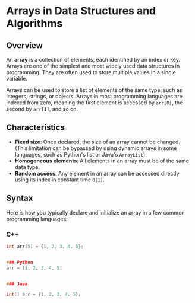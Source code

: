 # Arrays in Data Structures and Algorithms

## Overview
An **array** is a collection of elements, each identified by an index or key. Arrays are one of the simplest and most widely used data structures in programming. They are often used to store multiple values in a single variable.

Arrays can be used to store a list of elements of the same type, such as integers, strings, or objects. Arrays in most programming languages are indexed from zero, meaning the first element is accessed by `arr[0]`, the second by `arr[1]`, and so on.

## Characteristics
- **Fixed size**: Once declared, the size of an array cannot be changed. (This limitation can be bypassed by using dynamic arrays in some languages, such as Python's list or Java's `ArrayList`).
- **Homogeneous elements**: All elements in an array must be of the same data type.
- **Random access**: Any element in an array can be accessed directly using its index in constant time `O(1)`.

## Syntax
Here is how you typically declare and initialize an array in a few common programming languages:

### C++
```cpp
int arr[5] = {1, 2, 3, 4, 5};


### Python
arr = [1, 2, 3, 4, 5]


### Java

int[] arr = {1, 2, 3, 4, 5};
